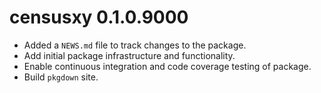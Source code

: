 # censusxy 0.1.0.9000

* Added a `NEWS.md` file to track changes to the package.
* Add initial package infrastructure and functionality.
* Enable continuous integration and code coverage testing of package.
* Build `pkgdown` site.

